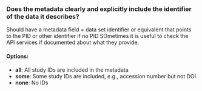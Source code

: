 ### Does the metadata clearly and explicitly include the identifier of the data it describes?


Should have a metadata field = data set  identifier or equivalent that points to the PID or other identifier if no PID  SOmetimes it is useful to check the API services if documented about what they provide.

#### Options:

* **all**: All study IDs are included in the metadata
* **some**: Some study IDs are included, e.g., accession number but not DOI
* **none**: No IDs
